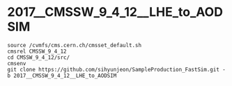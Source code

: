# 2017__CMSSW_9_4_12__LHE_to_AODSIM
```
source /cvmfs/cms.cern.ch/cmsset_default.sh
cmsrel CMSSW_9_4_12
cd CMSSW_9_4_12/src/
cmsenv
git clone https://github.com/sihyunjeon/SampleProduction_FastSim.git -b 2017__CMSSW_9_4_12__LHE_to_AODSIM
```

